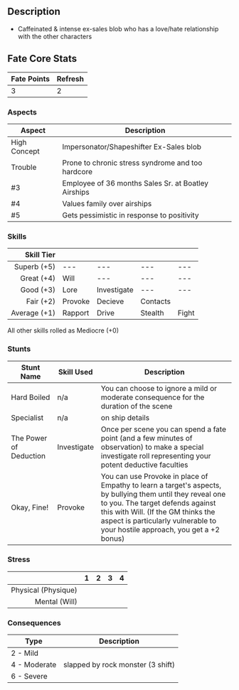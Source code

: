 ## Description
- Caffeinated & intense ex-sales blob who has a love/hate relationship with the other characters
## Fate Core Stats

| Fate Points | Refresh |
| ----------- | ------- |
| 3           | 2       |
### Aspects

| Aspect       | Description                                         |
| ------------ | --------------------------------------------------- |
| High Concept | Impersonator/Shapeshifter Ex-Sales blob             |
| Trouble      | Prone to chronic stress syndrome and too hardcore   |
| #3           | Employee of 36 months Sales Sr. at Boatley Airships |
| #4           | Values family over airships                         |
| #5           | Gets pessimistic in response to positivity          |

### Skills

| **Skill Tier** |         |             |          |       |
| -------------: | ------- | ----------- | -------- | ----- |
|    Superb (+5) | ---     | ---         | ---      | ---   |
|     Great (+4) | Will    | ---         | ---      | ---   |
|      Good (+3) | Lore    | Investigate | ---      | ---   |
|      Fair (+2) | Provoke | Decieve     | Contacts |       |
|   Average (+1) | Rapport | Drive       | Stealth  | Fight |
All other skills rolled as Mediocre (+0)
### Stunts

| Stunt Name             | Skill Used  | Description                                                                                                                                                                                                                                                          |
| ---------------------- | ----------- | -------------------------------------------------------------------------------------------------------------------------------------------------------------------------------------------------------------------------------------------------------------------- |
| Hard Boiled            | n/a         | You can choose to ignore a mild or moderate consequence for the duration of the scene                                                                                                                                                                                |
| Specialist             | n/a         | on ship details                                                                                                                                                                                                                                                      |
| The Power of Deduction | Investigate | Once per scene you can spend a fate point (and a few minutes of observation) to make a special investigate roll representing your potent deductive faculties                                                                                                         |
| Okay, Fine!            | Provoke     | You can use Provoke in place of Empathy to learn a target's aspects, by bullying them until they reveal one to you. The target defends against this with Will. (If the GM thinks the aspect is particularly vulnerable to your hostile approach, you get a +2 bonus) |

### Stress

|                     |  1  |  2  |  3  |  4  |
| ------------------: | :-: | :-: | :-: | :-: |
| Physical (Physique) |     |     |     |     |
|       Mental (Will) |     |     |     |     |

### Consequences

| Type         | Description                       |
| ------------ | --------------------------------- |
| 2 - Mild     |                                   |
| 4 - Moderate | slapped by rock monster (3 shift) |
| 6 - Severe   |                                   |
